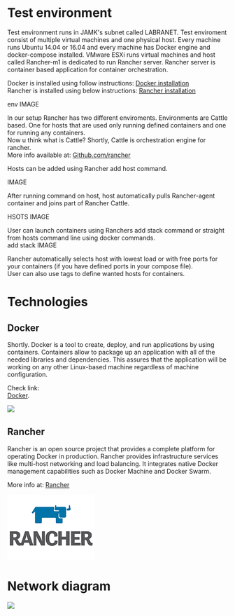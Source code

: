 # Test environment  

Test environment runs in JAMK's subnet called LABRANET. Test enviroment consist of multiple virtual machines and one physical host. Every machine runs Ubuntu 14.04 or 16.04 and every machine has Docker engine and docker-compose installed. VMware ESXi runs virtual machines and host called Rancher-m1 is dedicated to run Rancher server. Rancher server is container based application for container orchestration.  

Docker is installed using follow instructions: [Docker installation](https://docs.docker.com/engine/installation/)  
Rancher is installed using below instructions: [Rancher installation](https://docs.rancher.com/rancher/v1.4/en/installing-rancher/installing-server/#single-container)  



env IMAGE


In our setup Rancher has two different enviroments. Environments are Cattle based. One for hosts that are used only running defined containers and one for running any containers.  
Now u think what is Cattle? Shortly, Cattle is orchestration engine for rancher.  
More info available at: [Github.com/rancher](https://github.com/rancher/rancher/wiki)  

Hosts can be added using Rancher add host command.  

IMAGE  

After running command on host, host automatically pulls Rancher-agent container and joins part of Rancher Cattle.  


HSOTS IMAGE  


User can launch containers using Ranchers add stack command or straight from hosts command line using docker commands.  
add stack IMAGE  

Rancher automatically selects host with lowest load or with free ports for your containers (if you have defined ports in your compose file).  
User can also use tags to define wanted hosts for containers.  


# Technologies  

## Docker

Shortly. Docker is a tool to create, deploy, and run applications by using containers. Containers allow to package up an application with all of the needed libraries and dependencies. This assures that the application will be working on any other Linux-based machine regardless of machine configuration.  

Check link:  
[Docker](https://www.docker.com/).  


![](http://www.itzgeek.com/wp-content/uploads/2015/01/Docker-Logo.png)  

## Rancher
 
Rancher is an open source project that provides a complete platform for operating Docker in production. Rancher provides infrastructure services like multi-host networking and load balancing. It integrates native Docker management capabilities such as Docker Machine and Docker Swarm.

More info at: [Rancher](http://rancher.com/)

![](https://raw.githubusercontent.com/JAMK-IT/test-environments/master/images/icon-rancher.png)  


# Network diagram  
 
![](https://raw.githubusercontent.com/JAMK-IT/test-environments/master/images/network3.png)  
